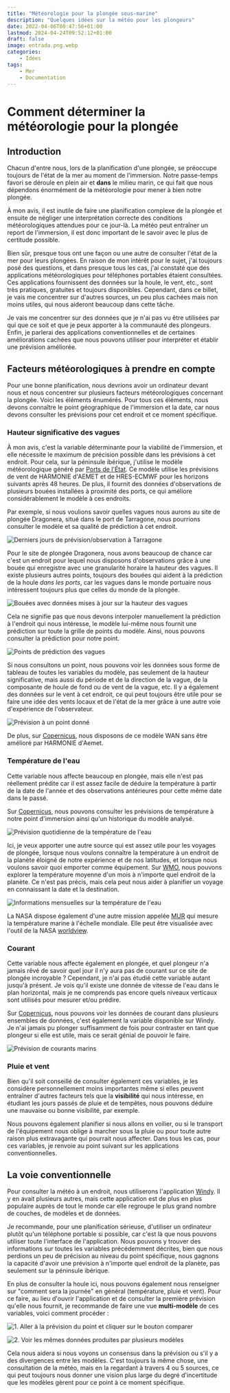 ```yaml
---
title: "Météorologie pour la plongée sous-marine"
description: "Quelques idées sur la météo pour les plongeurs"
date: 2022-04-06T00:47:56+01:00
lastmod: 2024-04-24T09:52:12+01:00
draft: false
image: entrada.png.webp
categories:
    - Idées
tags:
    - Mer
    - Documentation
---
```


# Comment déterminer la météorologie pour la plongée

## Introduction

Chacun d'entre nous, lors de la planification d'une plongée, se préoccupe toujours de l'état de la mer au moment de l'immersion. Notre passe-temps favori se déroule en plein air et **dans** le milieu marin, ce qui fait que nous dépendons énormément de la météorologie pour mener à bien notre plongée.

À mon avis, il est inutile de faire une planification complexe de la plongée et ensuite de négliger une interprétation correcte des conditions météorologiques attendues pour ce jour-là. La météo peut entraîner un report de l'immersion, il est donc important de le savoir avec le plus de certitude possible.

Bien sûr, presque tous ont une façon ou une autre de consulter l'état de la mer pour leurs plongées. En raison de mon intérêt pour le sujet, j'ai toujours posé des questions, et dans presque tous les cas, j'ai constaté que des applications météorologiques pour téléphones portables étaient consultées. Ces applications fournissent des données sur la houle, le vent, etc., sont très pratiques, gratuites et toujours disponibles. Cependant, dans ce billet, je vais me concentrer sur d'autres sources, un peu plus cachées mais non moins utiles, qui nous aideront beaucoup dans cette tâche.

Je vais me concentrer sur des données que je n'ai pas vu être utilisées par qui que ce soit et que je peux apporter à la communauté des plongeurs. Enfin, je parlerai des applications conventionnelles et de certaines améliorations cachées que nous pouvons utiliser pour interpréter et établir une prévision améliorée.

## Facteurs météorologiques à prendre en compte

Pour une bonne planification, nous devrions avoir un ordinateur devant nous et nous concentrer sur plusieurs facteurs météorologiques concernant la plongée. Voici les éléments énumérés. Pour tous ces éléments, nous devons connaître le point géographique de l'immersion et la date, car nous devons consulter les prévisions pour cet endroit et ce moment spécifique.

### Hauteur significative des vagues
À mon avis, c'est la variable déterminante pour la viabilité de l'immersion, et elle nécessite le maximum de précision possible dans les prévisions à cet endroit. Pour cela, sur la péninsule ibérique, j'utilise le modèle météorologique généré par [Ports de l'État](https://www.puertos.es/es-es/oceanografia/AccesoSimplificado). Ce modèle utilise les prévisions de vent de HARMONIE d'AEMET et de HRES-ECMWF pour les horizons suivants après 48 heures. De plus, il fournit des données d'observations de plusieurs bouées installées à proximité des ports, ce qui améliore considérablement le modèle à ces endroits.

Par exemple, si nous voulions savoir quelles vagues nous aurons au site de plongée Dragonera, situé dans le port de Tarragone, nous pourrions consulter le modèle et sa qualité de prédiction à cet endroit.

![Derniers jours de prévision/observation à Tarragone](2.png.webp)

Pour le site de plongée Dragonera, nous avons beaucoup de chance car c'est un endroit pour lequel nous disposons d'observations grâce à une bouée qui enregistre avec une granularité horaire la hauteur des vagues. Il existe plusieurs autres points, toujours des bouées qui aident à la prédiction de la houle _dans les ports_, car les vagues dans le monde portuaire nous intéressent toujours plus que celles du monde de la plongée.

![Bouées avec données mises à jour sur la hauteur des vagues](1.png.webp)

Cela ne signifie pas que nous devons interpoler manuellement la prédiction à l'endroit qui nous intéresse, le modèle lui-même nous fournit une prédiction sur toute la grille de points du modèle. Ainsi, nous pouvons consulter la prédiction pour notre point.

![Points de prédiction des vagues](3.png.webp)

Si nous consultons un point, nous pouvons voir les données sous forme de tableau de toutes les variables du modèle, pas seulement de la hauteur significative, mais aussi du période et de la direction de la vague, de la composante de houle de fond ou de vent de la vague, etc. Il y a également des données sur le vent à cet endroit, ce qui peut toujours être utile pour se faire une idée des vents locaux et de l'état de la mer grâce à une autre voie d'expérience de l'observateur.

![Prévision à un point donné](4.png.webp)

De plus, sur [Copernicus](https://myocean.marine.copernicus.eu/data?view=dataset&dataset=MEDSEA_ANALYSISFORECAST_WAV_006_017), nous disposons de ce modèle WAN sans être amélioré par HARMONIE d'Aemet.

### Température de l'eau

Cette variable nous affecte beaucoup en plongée, mais elle n'est pas réellement prédite car il est assez facile de déduire la température à partir de la date de l'année et des observations antérieures pour cette même date dans le passé.

Sur [Copernicus](https://myocean.marine.copernicus.eu/light), nous pouvons consulter les prévisions de température à notre point d'immersion ainsi qu'un historique du modèle analysé.

![Prévision quotidienne de la température de l'eau](5.png.webp)

Ici, je veux apporter une autre source qui est assez utile pour les voyages de plongée, lorsque nous voulons connaître la température à un endroit de la planète éloigné de notre expérience et de nos latitudes, et lorsque nous voulons savoir quoi emporter comme équipement. Sur [WMO](https://climexp.knmi.nl/monthly_overview_world_weather/index.cgi?var=sst_ncep_w&mon1=jan&year1=2021&anomalie=nee&kort=nee&expert=nee&type=kaartwereld), nous pouvons explorer la température moyenne d'un mois à n'importe quel endroit de la planète. Ce n'est pas précis, mais cela peut nous aider à planifier un voyage en connaissant la date et la destination.

![Informations mensuelles sur la température de l'eau](6.png.webp)

La NASA dispose également d'une autre mission appelée [MUR](https://podaac.jpl.nasa.gov/dataset/MUR-JPL-L4-GLOB-v4.1) qui mesure la température marine à l'échelle mondiale. Elle peut être visualisée avec l'outil de la NASA [worldview](https://soto.podaac.earthdatacloud.nasa.gov/?v=-18.78720059082591,30.727507641081075,21.28282587652165,50.51208320933394).

### Courant

Cette variable nous affecte également en plongée, et quel plongeur n'a jamais rêvé de savoir quel jour il n'y aura pas de courant sur ce site de plongée incroyable ? Cependant, je n'ai pas étudié cette variable autant jusqu'à présent. Je vois qu'il existe une donnée de vitesse de l'eau dans le plan horizontal, mais je ne comprends pas encore quels niveaux verticaux sont utilisés pour mesurer et/ou prédire.

Sur [Copernicus](https://myocean.marine.copernicus.eu/data?view=dataset&dataset=MEDSEA_ANALYSISFORECAST_PHY_006_013), nous pouvons voir les données de courant dans plusieurs ensembles de données, c'est également la variable disponible sur Windy. Je n'ai jamais pu plonger suffisamment de fois pour contraster en tant que plongeur si elle est utile, mais ce serait génial de pouvoir le faire.

![Prévision de courants marins](7.png.webp)

### Pluie et vent
Bien qu'il soit conseillé de consulter également ces variables, je les considère personnellement moins importantes même si elles peuvent entraîner d'autres facteurs tels que la **visibilité** qui nous intéresse, en étudiant les jours passés de pluie et de tempêtes, nous pouvons déduire une mauvaise ou bonne visibilité, par exemple.

Nous pouvons également planifier si nous allons en voilier, ou si le transport de l'équipement nous oblige à marcher sous la pluie ou pour toute autre raison plus extravagante qui pourrait nous affecter. Dans tous les cas, pour ces variables, je renvoie au point suivant sur les applications conventionnelles.

## La voie conventionnelle

Pour consulter la météo à un endroit, nous utiliserons l'application [Windy](https://windy.com). Il y en avait plusieurs autres, mais cette application est de plus en plus populaire auprès de tout le monde car elle regroupe le plus grand nombre de couches, de modèles et de données.

Je recommande, pour une planification sérieuse, d'utiliser un ordinateur plutôt qu'un téléphone portable si possible, car c'est là que nous pouvons utiliser toute l'interface de l'application. Nous pouvons y trouver des informations sur toutes les variables précédemment décrites, bien que nous perdions un peu de précision au niveau du point spécifique, nous gagnons la capacité d'avoir une prévision à n'importe quel endroit de la planète, pas seulement sur la péninsule ibérique.

En plus de consulter la houle ici, nous pouvons également nous renseigner sur "comment sera la journée" en général (température, pluie et vent). Pour ce faire, au lieu d'ouvrir l'application et de consulter la première prévision qu'elle nous fournit, je recommande de faire une vue **multi-modèle** de ces variables, voici comment procéder :

![1. Aller à la prévision du point et cliquer sur le bouton comparer](8.png.webp)

![2. Voir les mêmes données produites par plusieurs modèles](9.png.webp)

Cela nous aidera si nous voyons un consensus dans la prévision ou s'il y a des divergences entre les modèles. C'est toujours la même chose, une consultation de la météo, mais en la regardant à travers 4 ou 5 sources, ce qui peut toujours nous donner une vision plus large du degré d'incertitude que les modèles gèrent pour ce point à ce moment spécifique.
